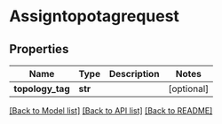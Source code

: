 # Assigntopotagrequest

## Properties
Name | Type | Description | Notes
------------ | ------------- | ------------- | -------------
**topology_tag** | **str** |  | [optional] 

[[Back to Model list]](../README.md#documentation-for-models) [[Back to API list]](../README.md#documentation-for-api-endpoints) [[Back to README]](../README.md)


